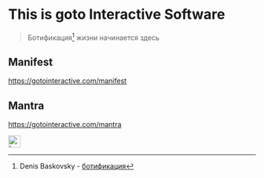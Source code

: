 # This is goto Interactive Software 
> Ботификация[^1] жизни начинается здесь

## Manifest
<https://gotointeractive.com/manifest>

## Mantra
<https://gotointeractive.com/mantra>

<picture>
  <source media="(prefers-color-scheme: dark)" srcset="https://gotointeractive.com/assets/images/logo-4-512x256.png">
  <source media="(prefers-color-scheme: light)" srcset="https://gotointeractive.com/assets/images/logo-4-512x256.png">
  <img alt="Logo" src="https://gotointeractive.com/assets/images/logo-4-512x256.png" height="25">
</picture>

[^1]: Denis Baskovsky - [ботификация](https://baskovsky.ru/2020/08/botificaion/)
